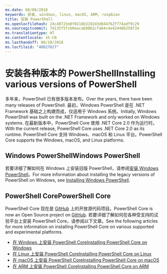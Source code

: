```yaml
---
ms.date: 08/09/2018
keywords: 安装, windows, linux, macOS, ARM, raspbian
title: 安装 PowerShell
ms.openlocfilehash: 24c40723e8f0218b3192d3d844762f774adf9c29
ms.sourcegitcommit: 7d135f5fcb0eacab9862cfa64c4e42448b258f34
ms.translationtype: HT
ms.contentlocale: zh-CN
ms.lasthandoff: 08/10/2018
ms.locfileid: "40027627"
---
```

# <a name="installing-various-versions-of-powershell"></a><span data-ttu-id="a4e86-103">安装各种版本的 PowerShell</span><span class="sxs-lookup"><span data-stu-id="a4e86-103">Installing various versions of PowerShell</span></span>

<span data-ttu-id="a4e86-104">多年来，PowerShell 已有很多版本发布。</span><span class="sxs-lookup"><span data-stu-id="a4e86-104">Over the years, there have been many releases of PowerShell.</span></span> <span data-ttu-id="a4e86-105">最初，Windows PowerShell 是在 .NET Framework 基础之上构建而成，仅适用于 Windows 系统。</span><span class="sxs-lookup"><span data-stu-id="a4e86-105">Initially, Windows PowerShell was built on the .NET Framework and only worked on Windows systems.</span></span> <span data-ttu-id="a4e86-106">在最新版本中，PowerShell Core 使用 .NET Core 2.0 作为运行时。</span><span class="sxs-lookup"><span data-stu-id="a4e86-106">With the current release, PowerShell Core uses .NET Core 2.0 as its runtime.</span></span> <span data-ttu-id="a4e86-107">PowerShell Core 支持 Windows、macOS 和 Linux 平台。</span><span class="sxs-lookup"><span data-stu-id="a4e86-107">PowerShell Core supports the Windows, macOS, and Linux platforms.</span></span>

## <a name="windows-powershell"></a><span data-ttu-id="a4e86-108">Windows PowerShell</span><span class="sxs-lookup"><span data-stu-id="a4e86-108">Windows PowerShell</span></span>

<span data-ttu-id="a4e86-109">若要详细了解如何在 Windows 上安装旧版 PowerShell，请参阅[安装 Windows PowerShell](installing-windows-powershell.md)。</span><span class="sxs-lookup"><span data-stu-id="a4e86-109">For more information about installing the legacy versions of PowerShell on Windows, see [Installing Windows PowerShell](installing-windows-powershell.md).</span></span>

## <a name="powershell-core"></a><span data-ttu-id="a4e86-110">PowerShell Core</span><span class="sxs-lookup"><span data-stu-id="a4e86-110">PowerShell Core</span></span>

<span data-ttu-id="a4e86-111">PowerShell Core 现在是 [ GitHub](https://github.com/powershell/powershell) 上的开放源代码项目。</span><span class="sxs-lookup"><span data-stu-id="a4e86-111">PowerShell Core is now an Open Source project on [GitHub](https://github.com/powershell/powershell).</span></span>
<span data-ttu-id="a4e86-112">若要详细了解如何在各种受支持的试验平台上安装 PowerShell Core，请参阅以下文章。</span><span class="sxs-lookup"><span data-stu-id="a4e86-112">See the following articles for more information on installing PowerShell Core on various supported and experimental platforms.</span></span>

- [<span data-ttu-id="a4e86-113">在 Windows 上安装 PowerShell Core</span><span class="sxs-lookup"><span data-stu-id="a4e86-113">Installing PowerShell Core on Windows</span></span>](Installing-PowerShell-Core-on-Windows.md)
- [<span data-ttu-id="a4e86-114">在 Linux 上安装 PowerShell Core</span><span class="sxs-lookup"><span data-stu-id="a4e86-114">Installing PowerShell Core on Linux</span></span>](Installing-PowerShell-Core-on-Linux.md)
- [<span data-ttu-id="a4e86-115">在 macOS 上安装 PowerShell Core</span><span class="sxs-lookup"><span data-stu-id="a4e86-115">Installing PowerShell Core on macOS</span></span>](Installing-PowerShell-Core-on-macOS.md)
- [<span data-ttu-id="a4e86-116">在 ARM 上安装 PowerShell Core</span><span class="sxs-lookup"><span data-stu-id="a4e86-116">Installing PowerShell Core on ARM</span></span>](PowerShell-Core-on-ARM.md)
